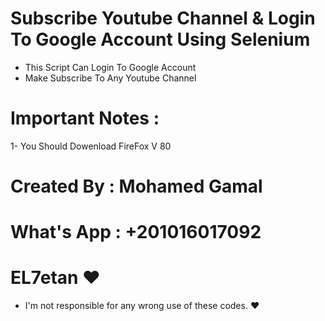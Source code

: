 # Subscribe Youtube Channel & Login To Google Account Using Selenium
- This Script Can Login To Google Account 
- Make Subscribe To Any Youtube Channel 
# Important Notes :
1- You Should Dowenload FireFox V 80 
# Created By : Mohamed Gamal 
# What's App : +201016017092
# EL7etan ♥
- I'm not responsible for any wrong use of these codes. ♥
